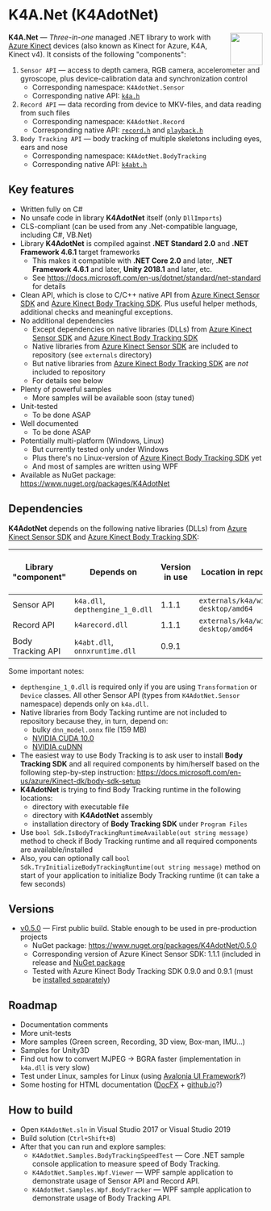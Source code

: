 # K4A.Net (K4AdotNet)

<img align="right" width="64" height="64" src="https://github.com/bibigone/k4a.net/raw/master/K4AdotNet-64.png">

**K4A.Net** &mdash; *Three-in-one* managed .NET library to work with [Azure Kinect](https://azure.microsoft.com/en-us/services/kinect-dk/) devices (also known as Kinect for Azure, K4A, Kinect v4). It consists of the following "components":
1. `Sensor API` &mdash; access to depth camera, RGB camera, accelerometer and gyroscope, plus device-calibration data and synchronization control
   * Corresponding namespace: `K4AdotNet.Sensor`
   * Corresponding native API: [`k4a.h`](https://github.com/bibigone/k4a.net/blob/master/externals/k4a/include/k4a/k4a.h)
2. `Record API` &mdash; data recording from device to MKV-files, and data reading from such files
   * Corresponding namespace: `K4AdotNet.Record`
   * Corresponding native API: [`record.h`](https://github.com/bibigone/k4a.net/blob/master/externals/k4a/include/k4arecord/record.h) and [`playback.h`](https://github.com/bibigone/k4a.net/blob/master/externals/k4a/include/k4arecord/playback.h)
3. `Body Tracking API` &mdash; body tracking of multiple skeletons including eyes, ears and nose
   * Corresponding namespace: `K4AdotNet.BodyTracking`
   * Corresponding native API: [`k4abt.h`](https://github.com/bibigone/k4a.net/blob/master/externals/k4abt/include/k4abt.h)


## Key features

* Written fully on C#
* No unsafe code in library **K4AdotNet** itself (only `DllImports`)
* CLS-compliant (can be used from any .Net-compatible language, including C#, VB.Net)
* Library **K4AdotNet** is compiled against **.NET Standard 2.0** and **.NET Framework 4.6.1** target frameworks
  * This makes it compatible with **.NET Core 2.0** and later, **.NET Framework 4.6.1** and later, **Unity 2018.1** and later, etc.
  * See https://docs.microsoft.com/en-us/dotnet/standard/net-standard for details
* Clean API, which is close to C/C++ native API from [Azure Kinect Sensor SDK](https://docs.microsoft.com/en-us/azure/Kinect-dk/sensor-sdk-download) and [Azure Kinect Body Tracking SDK](https://docs.microsoft.com/en-us/azure/Kinect-dk/body-sdk-download). Plus useful helper methods, additional checks and meaningful exceptions.
* No additional dependencies
  * Except dependencies on native libraries (DLLs) from [Azure Kinect Sensor SDK](https://docs.microsoft.com/en-us/azure/Kinect-dk/sensor-sdk-download) and [Azure Kinect Body Tracking SDK](https://docs.microsoft.com/en-us/azure/Kinect-dk/body-sdk-download)
  * Native libraries from [Azure Kinect Sensor SDK](https://docs.microsoft.com/en-us/azure/Kinect-dk/sensor-sdk-download) are included to repository (see `externals` directory)
  * But native libraries from [Azure Kinect Body Tracking SDK](https://docs.microsoft.com/en-us/azure/Kinect-dk/body-sdk-download) are *not* included to repository
  * For details see below
* Plenty of powerful samples
  * More samples will be available soon (stay tuned)
* Unit-tested
  * To be done ASAP
* Well documented
  * To be done ASAP
* Potentially multi-platform (Windows, Linux)
  * But currently tested only under Windows
  * Plus there's no Linux-version of [Azure Kinect Body Tracking SDK](https://docs.microsoft.com/en-us/azure/Kinect-dk/body-sdk-download) yet
  * And most of samples are written using WPF
* Available as NuGet package: https://www.nuget.org/packages/K4AdotNet


## Dependencies

**K4AdotNet** depends on the following native libraries (DLLs) from [Azure Kinect Sensor SDK](https://docs.microsoft.com/en-us/azure/Kinect-dk/sensor-sdk-download) and [Azure Kinect Body Tracking SDK](https://docs.microsoft.com/en-us/azure/Kinect-dk/body-sdk-download):

| Library "component" | Depends on                       | Version in use | Location in repository                | Included in [NuGet package](https://www.nuget.org/packages/K4AdotNet) 
|---------------------|----------------------------------|----------------|---------------------------------------|--------------------------
| Sensor API          | `k4a.dll`, `depthengine_1_0.dll` | 1.1.1          | `externals/k4a/windows-desktop/amd64` | YES
| Record API          | `k4arecord.dll`                  | 1.1.1          | `externals/k4a/windows-desktop/amd64` | YES
| Body Tracking API   | `k4abt.dll`, `onnxruntime.dll`   | 0.9.1          |                                       | no

Some important notes:
* `depthengine_1_0.dll` is required only if you are using `Transformation` or `Device` classes. All other Sensor API (types from `K4AdotNet.Sensor` namespace) depends only on `k4a.dll`.
* Native libraries from Body Tacking runtime are not included to repository because they, in turn, depend on:
  * bulky `dnn_model.onnx` file (159 MB)
  * [NVIDIA CUDA 10.0](https://developer.nvidia.com/cuda-10.0-download-archive)
  * [NVIDIA cuDNN](https://developer.nvidia.com/cudnn)
* The easiest way to use Body Tracking is to ask user to install **Body Tracking SDK** and all required components by him/herself based on the following step-by-step instruction: https://docs.microsoft.com/en-us/azure/Kinect-dk/body-sdk-setup
* **K4AdotNet** is trying to find Body Tracking runtime in the following locations:
  * directory with executable file
  * directory with **K4AdotNet** assembly
  * installation directory of **Body Tracking SDK** under `Program Files`
* Use `bool Sdk.IsBodyTrackingRuntimeAvailable(out string message)` method to check if Body Tracking runtime and all required components are available/installed
* Also, you can optionally call `bool Sdk.TryInitializeBodyTrackingRuntime(out string message)` method on start of your application to initialize Body Tracking runtime (it can take a few seconds)


## Versions

* [v0.5.0](https://github.com/bibigone/k4a.net/releases/tag/v0.5.0) &mdash; First public build. Stable enough to be used in pre-production projects
  * NuGet package: https://www.nuget.org/packages/K4AdotNet/0.5.0
  * Corresponding version of Azure Kinect Sensor SDK: 1.1.1 (included in release and [NuGet package](https://www.nuget.org/packages/K4AdotNet/0.5.0)
  * Tested with Azure Kinect Body Tracking SDK 0.9.0 and 0.9.1 (must be [installed separately](https://docs.microsoft.com/en-us/azure/Kinect-dk/body-sdk-setup))


## Roadmap

* Documentation comments
* More unit-tests
* More samples (Green screen, Recording, 3D view, Box-man, IMU...)
* Samples for Unity3D
* Find out how to convert MJPEG -> BGRA faster (implementation in `k4a.dll` is very slow)
* Test under Linux, samples for Linux (using [Avalonia UI Framework](http://avaloniaui.net/)?)
* Some hosting for HTML documentation ([DocFX](https://dotnet.github.io/docfx/) + [github.io](https://pages.github.com/)?)


## How to build

* Open `K4AdotNet.sln` in Visual Studio 2017 or Visual Studio 2019
* Build solution (`Ctrl+Shift+B`)
* After that you can run and explore samples:
  * `K4AdotNet.Samples.BodyTrackingSpeedTest` &mdash; Core .NET sample console application to measure speed of Body Tracking.
  * `K4AdotNet.Samples.Wpf.Viewer` &mdash; WPF sample application to demonstrate usage of Sensor API and Record API.
  * `K4AdotNet.Samples.Wpf.BodyTracker` &mdash; WPF sample application to demonstrate usage of Body Tracking API.
